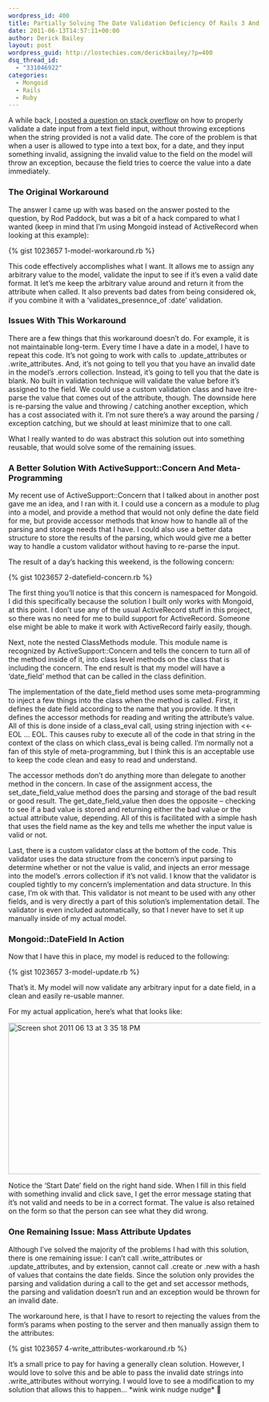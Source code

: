 ```yaml
---
wordpress_id: 400
title: Partially Solving The Date Validation Deficiency Of Rails 3 And Mongoid 2 Models
date: 2011-06-13T14:57:11+00:00
author: Derick Bailey
layout: post
wordpress_guid: http://lostechies.com/derickbailey/?p=400
dsq_thread_id:
  - "331046922"
categories:
  - Mongoid
  - Rails
  - Ruby
---
```

A while back, [I posted a question on stack overflow](http://stackoverflow.com/questions/4221574/date-validation-in-rails-3) on how to properly validate a date input from a text field input, without throwing exceptions when the string provided is not a valid date.  The core of the problem is that when a user is allowed to type into a text box, for a date, and they input something invalid, assigning the invalid value to the field on the model will throw an exception, because the field tries to coerce the value into a date immediately.

 

### The Original Workaround

The answer I came up with was based on the answer posted to the question, by Rod Paddock, but was a bit of a hack compared to what I wanted (keep in mind that I&#8217;m using Mongoid instead of ActiveRecord when looking at this example):

{% gist 1023657 1-model-workaround.rb %}

 

This code effectively accomplishes what I want. It allows me to assign any arbitrary value to the model, validate the input to see if it&#8217;s even a valid date format. It let&#8217;s me keep the arbitrary value around and return it from the attribute when called. It also prevents bad dates from being considered ok, if you combine it with a &#8216;validates\_presennce\_of :date&#8217; validation.

 

### Issues With This Workaround

There are a few things that this workaround doesn&#8217;t do. For example, it is not maintainable long-term. Every time I have a date in a model, I have to repeat this code. It&#8217;s not going to work with calls to .update\_attributes or .write\_attributes. And, it&#8217;s not going to tell you that you have an invalid date in the model&#8217;s .errors collection. Instead, it&#8217;s going to tell you that the date is blank. No built in validation technique will validate the value before it&#8217;s assigned to the field. We could use a custom validation class and have itre-parse the value that comes out of the attribute, though. The downside here is re-parsing the value and throwing / catching another exception, which has a cost associated with it. I&#8217;m not sure there&#8217;s a way around the parsing / exception catching, but we should at least minimize that to one call.

What I really wanted to do was abstract this solution out into something reusable, that would solve some of the remaining issues.

 

### A Better Solution With ActiveSupport::Concern And Meta-Programming

My recent use of ActiveSupport::Concern that I talked about in another post gave me an idea, and I ran with it. I could use a concern as a module to plug into a model, and provide a method that would not only define the date field for me, but provide accessor methods that know how to handle all of the parsing and storage needs that I have. I could also use a better data structure to store the results of the parsing, which would give me a better way to handle a custom validator without having to re-parse the input.

The result of a day&#8217;s hacking this weekend, is the following concern:

{% gist 1023657 2-datefield-concern.rb %}

 

The first thing you&#8217;ll notice is that this concern is namespaced for Mongoid. I did this specifically because the solution I built only works with Mongoid, at this point. I don&#8217;t use any of the usual ActiveRecord stuff in this project, so there was no need for me to build support for ActiveRecord. Someone else might be able to make it work with ActiveRecord fairly easily, though.

Next, note the nested ClassMethods module. This module name is recognized by ActiveSupport::Concern and tells the concern to turn all of the method inside of it, into class level methods on the class that is including the concern. The end result is that my model will have a &#8216;date_field&#8217; method that can be called in the class definition.

The implementation of the date\_field method uses some meta-programming to inject a few things into the class when the method is called. First, it defines the date field according to the name that you provide. It then defines the accessor methods for reading and writing the attribute&#8217;s value. All of this is done inside of a class\_eval call, using string injection with <<-EOL &#8230; EOL. This causes ruby to execute all of the code in that string in the context of the class on which class_eval is being called. I&#8217;m normally not a fan of this style of meta-programming, but I think this is an acceptable use to keep the code clean and easy to read and understand.

The accessor methods don&#8217;t do anything more than delegate to another method in the concern. In case of the assignment access, the set\_date\_field\_value method does the parsing and storage of the bad result or good result. The get\_date\_field\_value then does the opposite &#8211; checking to see if a bad value is stored and returning either the bad value or the actual attribute value, depending. All of this is facilitated with a simple hash that uses the field name as the key and tells me whether the input value is valid or not.

Last, there is a custom validator class at the bottom of the code. This validator uses the data structure from the concern&#8217;s input parsing to determine whether or not the value is valid, and injects an error message into the model&#8217;s .errors collection if it&#8217;s not valid. I know that the validator is coupled tightly to my concern&#8217;s implementation and data structure. In this case, I&#8217;m ok with that. This validator is not meant to be used with any other fields, and is very directly a part of this solution&#8217;s implementation detail. The validator is even included automatically, so that I never have to set it up manually inside of my actual model.

 

### Mongoid::DateField In Action

Now that I have this in place, my model is reduced to the following:

{% gist 1023657 3-model-update.rb %}

 

That&#8217;s it. My model will now validate any arbitrary input for a date field, in a clean and easily re-usable manner.

For my actual application, here&#8217;s what that looks like:

<img title="Screen shot 2011-06-13 at 3.35.18 PM.png" src="https://lostechies.com/content/derickbailey/uploads/2011/06/Screen-shot-2011-06-13-at-3.35.18-PM.png" border="0" alt="Screen shot 2011 06 13 at 3 35 18 PM" width="600" height="303" />

Notice the &#8216;Start Date&#8217; field on the right hand side. When I fill in this field with something invalid and click save, I get the error message stating that it&#8217;s not valid and needs to be in a correct format. The value is also retained on the form so that the person can see what they did wrong.

 

### One Remaining Issue: Mass Attribute Updates

Although I&#8217;ve solved the majority of the problems I had with this solution, there is one remaining issue: I can&#8217;t call .write\_attributes or .update\_attributes, and by extension, cannot call .create or .new with a hash of values that contains the date fields. Since the solution only provides the parsing and validation during a call to the get and set accessor methods, the parsing and validation doesn&#8217;t run and an exception would be thrown for an invalid date.

The workaround here, is that I have to resort to rejecting the values from the form&#8217;s params when posting to the server and then manually assign them to the attributes:

{% gist 1023657 4-write_attributes-workaround.rb %}

 

It&#8217;s a small price to pay for having a generally clean solution. However, I would love to solve this and be able to pass the invalid date strings into .write_attributes without worrying. I would love to see a modification to my solution that allows this to happen&#8230; \*wink wink nudge nudge\* 🙂

